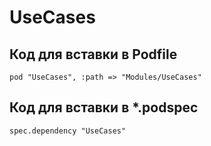 # UseCases
## Код для вставки в Podfile
```
pod "UseCases", :path => "Modules/UseCases"
```

## Код для вставки в  *.podspec
```
spec.dependency "UseCases"
```
